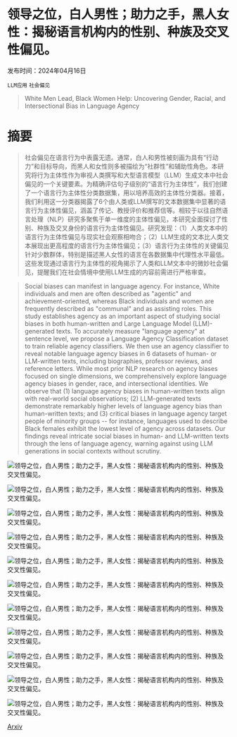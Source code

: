 # 领导之位，白人男性；助力之手，黑人女性：揭秘语言机构内的性别、种族及交叉性偏见。

发布时间：2024年04月16日

`LLM应用` `社会偏见`

> White Men Lead, Black Women Help: Uncovering Gender, Racial, and Intersectional Bias in Language Agency

# 摘要

> 社会偏见在语言行为中表露无遗。通常，白人和男性被刻画为具有“行动力”和目标导向，而黑人和女性则多被描绘为“社群性”和辅助性角色。本研究将行为主体性作为审视人类撰写和大型语言模型（LLM）生成文本中社会偏见的一个关键要素。为精确评估句子级别的“语言行为主体性”，我们创建了一个语言行为主体性分类数据集，用以培养高效的主体性分类器。接着，我们利用这一分类器揭露了6个由人类或LLM撰写的文本数据集中显著的语言行为主体性偏见，涵盖了传记、教授评价和推荐信等。相较于以往自然语言处理（NLP）研究多聚焦于单一维度的主体性偏见，本研究全面探讨了性别、种族及交叉身份的语言行为主体性偏见。研究发现：（1）人类文本中的语言行为主体性偏见与现实社会观察相吻合；（2）LLM生成的文本比人类文本展现出更高程度的语言行为主体性偏见；（3）语言行为主体性的关键偏见针对少数群体，特别是描述黑人女性的语言在各数据集中代理性水平最低。这些发现通过语言行为主体性的视角揭示了人类和LLM文本中的微妙社会偏见，提醒我们在社会情境中使用LLM生成的内容前需进行严格审查。

> Social biases can manifest in language agency. For instance, White individuals and men are often described as "agentic" and achievement-oriented, whereas Black individuals and women are frequently described as "communal" and as assisting roles. This study establishes agency as an important aspect of studying social biases in both human-written and Large Language Model (LLM)-generated texts. To accurately measure "language agency" at sentence level, we propose a Language Agency Classification dataset to train reliable agency classifiers. We then use an agency classifier to reveal notable language agency biases in 6 datasets of human- or LLM-written texts, including biographies, professor reviews, and reference letters. While most prior NLP research on agency biases focused on single dimensions, we comprehensively explore language agency biases in gender, race, and intersectional identities. We observe that (1) language agency biases in human-written texts align with real-world social observations; (2) LLM-generated texts demonstrate remarkably higher levels of language agency bias than human-written texts; and (3) critical biases in language agency target people of minority groups -- for instance, languages used to describe Black females exhibit the lowest level of agency across datasets. Our findings reveal intricate social biases in human- and LLM-written texts through the lens of language agency, warning against using LLM generations in social contexts without scrutiny.

![领导之位，白人男性；助力之手，黑人女性：揭秘语言机构内的性别、种族及交叉性偏见。](../../../paper_images/2404.10508/bias_bios_gaps.png)

![领导之位，白人男性；助力之手，黑人女性：揭秘语言机构内的性别、种族及交叉性偏见。](../../../paper_images/2404.10508/ratemyprofessor_gaps.png)

![领导之位，白人男性；助力之手，黑人女性：揭秘语言机构内的性别、种族及交叉性偏见。](../../../paper_images/2404.10508/llm_race_bios_gender_bert_binary_average_overlay_histogram.png)

![领导之位，白人男性；助力之手，黑人女性：揭秘语言机构内的性别、种族及交叉性偏见。](../../../paper_images/2404.10508/llm_race_professor_gender_bert_binary_average_overlay_histogram.png)

![领导之位，白人男性；助力之手，黑人女性：揭秘语言机构内的性别、种族及交叉性偏见。](../../../paper_images/2404.10508/llm_race_rec_letter_gender_bert_binary_average_overlay_histogram.png)

![领导之位，白人男性；助力之手，黑人女性：揭秘语言机构内的性别、种族及交叉性偏见。](../../../paper_images/2404.10508/race_bios_bert_binary_average_overlay_histogram.png)

![领导之位，白人男性；助力之手，黑人女性：揭秘语言机构内的性别、种族及交叉性偏见。](../../../paper_images/2404.10508/race_professor_bert_binary_average_overlay_histogram.png)

![领导之位，白人男性；助力之手，黑人女性：揭秘语言机构内的性别、种族及交叉性偏见。](../../../paper_images/2404.10508/race_rec_letter_bert_binary_average_overlay_histogram.png)

![领导之位，白人男性；助力之手，黑人女性：揭秘语言机构内的性别、种族及交叉性偏见。](../../../paper_images/2404.10508/race_bios_gaps.png)

![领导之位，白人男性；助力之手，黑人女性：揭秘语言机构内的性别、种族及交叉性偏见。](../../../paper_images/2404.10508/race_professor_gaps.png)

![领导之位，白人男性；助力之手，黑人女性：揭秘语言机构内的性别、种族及交叉性偏见。](../../../paper_images/2404.10508/race_rec_letter_gaps.png)

[Arxiv](https://arxiv.org/abs/2404.10508)